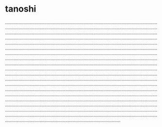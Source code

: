 # tanoshi

..................................................................................................................................................................................................................................................................................................................................................................................................................................................................................................................................................................................................................................................................................................................................................................................................................................................................................................................................................................................................................................................................................................................................................................................................................................................................................................................................................................................................................................................................................................................................................................................................................................................................................................................................................................................................................................................................................................................................................................................................................................................................................................................................................................................................................................................................................................................................................................................................................................................................................................................................................
